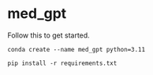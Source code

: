 # med_gpt
Follow this to get started. 

``conda create --name med_gpt python=3.11``

``pip install -r requirements.txt``

